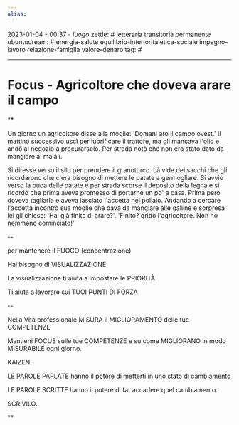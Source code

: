 ```yaml
---
alias: 
---
```

2023-01-04 - 00:37 - *luogo*
zettle: # letteraria transitoria permanente
ubuntudream: # energia-salute equilibrio-interiorità etica-sociale impegno-lavoro relazione-famiglia valore-denaro 
tag: #

---
# Focus - Agricoltore che doveva arare il campo

**

Un giorno un agricoltore disse alla moglie: 'Domani aro il campo ovest.' Il mattino successivo uscì per lubrificare il trattore, ma gli mancava l'olio e andò al negozio a procurarselo. Per strada notò che non era stato dato da mangiare ai maiali. 

Si diresse verso il silo per prendere il granoturco. Là vide dei sacchi che gli ricordarono che c'era bisogno di mettere le patate a germogliare. Si avviò verso la buca delle patate e per strada scorse il deposito della legna e si ricordò che prima aveva promesso di portarne un po' a casa. Prima però doveva tagliarla e aveva lasciato l'accetta nel pollaio. Andando a cercare l'accetta incontrò sua moglie che dava da mangiare alle galline e sorpresa lei gli chiese: 'Hai già finito di arare?'. 'Finito? gridò l'agricoltore. Non ho nemmeno cominciato!'

  

--

per mantenere il FUOCO (concentrazione)

Hai bisogno di VISUALIZZAZIONE

La visualizzazione ti aiuta a impostare le PRIORITÀ

Ti aiuta a lavorare sui TUOI PUNTI DI FORZA

  

--

Nella Vita professionale MISURA il MIGLIORAMENTO delle tue COMPETENZE

  

Mantieni FOCUS sulle tue COMPETENZE e su come MIGLIORANO in modo MISURABILE ogni giorno.

KAIZEN.

  

LE PAROLE PARLATE hanno il potere di metterti in uno stato di cambiamento

LE PAROLE SCRITTE hanno il potere di far accadere quel cambiamento.

SCRIVILO.

**